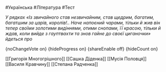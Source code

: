 #Українська #Література #Тест

*У рядках «Із звичайного став незвичайним, став щедрим, багатим,  багатшим за царів, королів!.. Наче напоєний чарами, тільки й жив він  тепер своїми золотими видіннями, отими снопами, її красою, тільки й  ждав, коли вийде з гауптвахти та знов гайне до своєї циганочки» йдеться про*

{noChangeVote on}
{hideProgress on}
{shareEnable off}
{hideCount on}

[[Григорія Многогрішного]]
[[Сашка Діденка]]
[[Мусія Половця]]
[[Василя Кравчину]]
[[Степана Радченка]]
